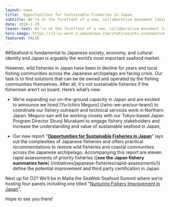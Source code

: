```yaml
---
layout: news
title:  Opportunities for Sustainable Fisheries in Japan
subtitle: We’re at the forefront of a new, collaborative movement taking shape in Japan between fishermen, cooperatives, seafood businesses, scientists and NGOs to develop sustainability pathways that fit the unique context of Japan.
date: 2016-1-29
teaser-text: We’re at the forefront of a new, collaborative movement taking shape in Japan between fishermen, cooperatives, seafood businesses, scientists and NGOs to develop sustainability pathways that fit the unique context of Japan.
hero-image: https://s3-us-west-2.amazonaws.com/staticassets.oceanoutcomes.org/news+and+analysis/hero+images/japan-developments-hero.jpg
featured: FALSE
---
```

##Seafood is fundamental to Japanese society, economy, and cultural identity and Japan is arguably the world’s most important seafood market.

However, wild fisheries in Japan have been in decline for years and local fishing communities across the Japanese archipelago are facing crisis. Our task is to find solutions that can be be owned and operated by the fishing communities themselves. After all, it's not sustainable fisheries if the fishermen aren’t on board. Here’s what’s new:

* We’re expanding our on-the-ground capacity in Japan and are excited to announce we hired [Yu-Ichiro Meguro] (/who-we-are/our-team/) to coordinate our fishery outreach and technical services work in Northern Japan. Meguro-san will be working closely with our Tokyo-based Japan Program Director Shunji Murakami to engage fishery stakeholders and increase the understanding and value of sustainable seafood in Japan, 

* Our new report "<a href="https://s3-us-west-2.amazonaws.com/staticassets.oceanoutcomes.org/supporting+documents/OceanOutcomesJapanOppReport.pdf" target="_blank">**Opportunities for Sustainable Fisheries in Japan**</a>" lays out the complexities of Japanese fisheries and offers practical recommendations to restore wild fisheries and coastal communities across the Japanese archipelago. Accompanying this report are eleven rapid assessments of priority fisheries ([**see the Japan fishery summaries here**] (/initiatives/japanese-fisheries/rapid-assessments/)) define the potential improvement and third party certification in Japan. 

Next up for O2? We’ll be in Malta the SeaWeb Seafood Summit where we’re hosting four panels including one titled "<a href="http://www.seafoodsummit.org/session/nurturing-fishery-improvement-in-japan/" target="_blank">Nurturing Fishery Improvement in Japan</a>".

Hope to see you there!
